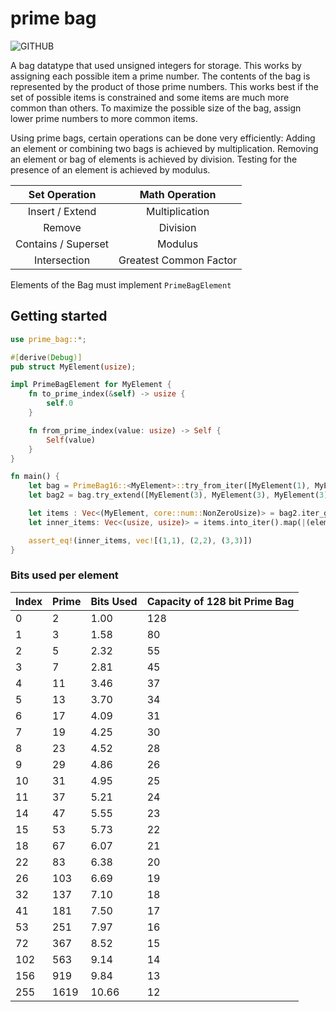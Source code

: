 # prime bag

![GITHUB](https://img.shields.io/github/last-commit/wainwrightmark/prime_bag)

A bag datatype that used unsigned integers for storage.
This works by assigning each possible item a prime number.
The contents of the bag is represented by the product of those prime numbers.
This works best if the set of possible items is constrained and some items are much more common than others.
To maximize the possible size of the bag, assign lower prime numbers to more common items.

Using prime bags, certain operations can be done very efficiently:
Adding an element or combining two bags is achieved by multiplication.
Removing an element or bag of elements is achieved by division.
Testing for the presence of an element is achieved by modulus.

|    Set Operation    |     Math Operation     |
| :-----------------: | :--------------------: |
|   Insert / Extend   |     Multiplication     |
|       Remove        |        Division        |
| Contains / Superset |        Modulus         |
|    Intersection     | Greatest Common Factor |

Elements of the Bag must implement `PrimeBagElement`

## Getting started

```rust
use prime_bag::*;

#[derive(Debug)]
pub struct MyElement(usize);

impl PrimeBagElement for MyElement {
    fn to_prime_index(&self) -> usize {
        self.0
    }

    fn from_prime_index(value: usize) -> Self {
        Self(value)
    }
}

fn main() {
    let bag = PrimeBag16::<MyElement>::try_from_iter([MyElement(1), MyElement(2), MyElement(2)]).unwrap();
    let bag2 = bag.try_extend([MyElement(3), MyElement(3), MyElement(3)]).unwrap();

    let items : Vec<(MyElement, core::num::NonZeroUsize)> = bag2.iter_groups().collect();
    let inner_items: Vec<(usize, usize)> = items.into_iter().map(|(element, count)|(element.0, count.get())).collect();

    assert_eq!(inner_items, vec![(1,1), (2,2), (3,3)])
}
```

### Bits used per element

| Index | Prime | Bits Used | Capacity of 128 bit Prime Bag |
| ----- | ----- | --------- | ----------------------------- |
| 0     | 2     | 1.00      | 128                           |
| 1     | 3     | 1.58      | 80                            |
| 2     | 5     | 2.32      | 55                            |
| 3     | 7     | 2.81      | 45                            |
| 4     | 11    | 3.46      | 37                            |
| 5     | 13    | 3.70      | 34                            |
| 6     | 17    | 4.09      | 31                            |
| 7     | 19    | 4.25      | 30                            |
| 8     | 23    | 4.52      | 28                            |
| 9     | 29    | 4.86      | 26                            |
| 10    | 31    | 4.95      | 25                            |
| 11    | 37    | 5.21      | 24                            |
| 14    | 47    | 5.55      | 23                            |
| 15    | 53    | 5.73      | 22                            |
| 18    | 67    | 6.07      | 21                            |
| 22    | 83    | 6.38      | 20                            |
| 26    | 103   | 6.69      | 19                            |
| 32    | 137   | 7.10      | 18                            |
| 41    | 181   | 7.50      | 17                            |
| 53    | 251   | 7.97      | 16                            |
| 72    | 367   | 8.52      | 15                            |
| 102   | 563   | 9.14      | 14                            |
| 156   | 919   | 9.84      | 13                            |
| 255   | 1619  | 10.66     | 12                            |
